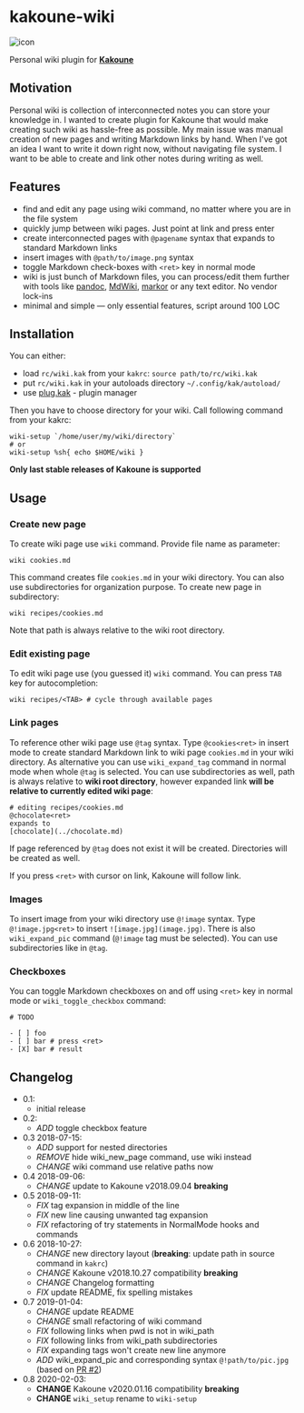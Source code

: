 # kakoune-wiki

![icon](kakoune-wiki.png)

Personal wiki plugin for [**Kakoune**][kakoune]

## Motivation

Personal wiki is collection of interconnected notes you can store your
knowledge in. I wanted to create plugin for Kakoune that would make creating
such wiki as hassle-free as possible. My main issue was manual creation of
new pages and writing Markdown links by hand. When I've got an idea I want
to write it down right now, without navigating file system.  I want to be
able to create and link other notes during writing as well.

## Features

- find and edit any page using wiki command, no matter where you are in
  the file system
- quickly jump between wiki pages. Just point at link and press enter
- create interconnected pages with `@pagename` syntax that expands to standard
  Markdown links
- insert images with `@path/to/image.png` syntax
- toggle Markdown check-boxes with `<ret>` key in normal mode
- wiki is just bunch of Markdown files, you can process/edit them further with
  tools like [pandoc], [MdWiki], [markor] or any text editor. No vendor lock-ins
- minimal and simple — only essential features, script around 100 LOC

## Installation

You can either:

- load `rc/wiki.kak` from your `kakrc`: `source path/to/rc/wiki.kak`
- put `rc/wiki.kak` in your autoloads directory `~/.config/kak/autoload/`
- use [plug.kak] - plugin manager

Then you have to choose directory for your wiki. Call following command from
your kakrc:

```
wiki-setup `/home/user/my/wiki/directory`
# or
wiki-setup %sh{ echo $HOME/wiki }
```

**Only last stable releases of Kakoune is supported**

## Usage

### Create new page

To create wiki page use `wiki` command. Provide file name as parameter:

```
wiki cookies.md
```

This command creates file `cookies.md` in your wiki directory. You can also use
subdirectories for organization purpose. To create new page in subdirectory:

```
wiki recipes/cookies.md
```

Note that path is always relative to the wiki root directory.

### Edit existing page

To edit wiki page use (you guessed it) `wiki` command. You can press `TAB`
key for autocompletion:

```
wiki recipes/<TAB> # cycle through available pages
```

### Link pages

To reference other wiki page use `@tag` syntax. Type `@cookies<ret>` in insert
mode to create standard Markdown link to wiki page `cookies.md` in your wiki
directory. As alternative you can use `wiki_expand_tag` command in normal
mode when whole `@tag` is selected.  You can use subdirectories as well,
path is always relative to **wiki root directory**, however expanded link
**will be relative to currently edited wiki page**:

```
# editing recipes/cookies.md
@chocolate<ret>
expands to
[chocolate](../chocolate.md)
```

If page referenced by `@tag` does not exist it will be created. Directories
will be created as well.

If you press `<ret>` with cursor on link, Kakoune will follow link.

### Images

To insert image from your wiki directory use `@!image` syntax. Type
`@!image.jpg<ret>` to insert `![image.jpg](image.jpg)`. There is also
`wiki_expand_pic` command (`@!image` tag must be selected). You can use
subdirectories like in `@tag`.

### Checkboxes

You can toggle Markdown checkboxes on and off using `<ret>` key in normal
mode or `wiki_toggle_checkbox` command:

```
# TODO

- [ ] foo
- [ ] bar # press <ret>
- [X] bar # result

```

## Changelog

- 0.1:
  - initial release
- 0.2:
  - _ADD_ toggle checkbox feature
- 0.3 2018-07-15:
  - _ADD_ support for nested directories
  - _REMOVE_ hide wiki_new_page command, use wiki instead
  - _CHANGE_ wiki command use relative paths now
- 0.4 2018-09-06:
  - _CHANGE_ update to Kakoune v2018.09.04 **breaking**
- 0.5 2018-09-11:
  - _FIX_ tag expansion in middle of the line
  - _FIX_ new line causing unwanted tag expansion
  - _FIX_ refactoring of try statements in NormalMode hooks and commands
- 0.6 2018-10-27:
  - _CHANGE_ new directory layout (**breaking**: update path in source
  command in `kakrc`)
  - _CHANGE_ Kakoune v2018.10.27 compatibility **breaking**
  - _CHANGE_ Changelog formatting
  - _FIX_ update README, fix spelling mistakes
- 0.7 2019-01-04:
  - _CHANGE_ update README
  - _CHANGE_ small refactoring of wiki command
  - _FIX_ following links when pwd is not in wiki_path
  - _FIX_ following links from wiki_path subdirectories
  - _FIX_ expanding tags won't create new line anymore
  - _ADD_ wiki_expand_pic and corresponding syntax `@!path/to/pic.jpg`
  (based on [PR #2])
- 0.8 2020-02-03:
  - __CHANGE__ Kakoune v2020.01.16 compatibility **breaking**
  - __CHANGE__ `wiki_setup` rename to `wiki-setup`

[plug.kak]: https://github.com/andreyorst/plug.kak
[kakoune]: http://kakoune.org/
[PR #2]: https://github.com/TeddyDD/kakoune-wiki/pull/2
[pandoc]: https://pandoc.org/
[MdWiki]: http://dynalon.github.io/mdwiki/
[markor]: https://github.com/gsantner/markor
